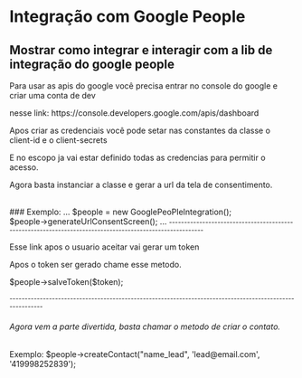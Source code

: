 # Integração com Google People



## Mostrar como integrar e interagir com a lib de integração do google people 

<P> Para usar as apis do google você precisa entrar no console do google e criar uma conta de dev </p>
<p>nesse link: https://console.developers.google.com/apis/dashboard </p>
<p> Apos criar as credenciais você pode setar nas constantes da classe o client-id e o client-secrets</p>
<p> E no escopo ja vai estar definido todas as credencias para permitir o acesso. </p>
<p>Agora basta instanciar a classe e gerar a url da tela de consentimento.</p>
<br>
### Exemplo: 
...
    $people = new GooglePeoPleIntegration(); <br>
    $people->generateUrlConsentScreen(); 
...
<small>---------------------------------------------------------------------------------------------------------</small>
<p> Esse link apos o usuario aceitar vai gerar um token  </p>
<p>Apos o token ser gerado chame esse metodo. </p>
<p>$people->salveToken($token);</p>

<small>---------------------------------------------------------------------------------------------------------</small>

<h6>Agora vem a parte divertida, basta chamar o metodo de criar o contato.</h6>
<p>Exemplo:  $people->createContact("name_lead", 'lead@email.com', '419998252839');</p>

